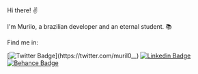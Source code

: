 Hi there! ✌

I'm Murilo, a brazilian developer and an eternal student. 📚

Find me in:

[![Twitter Badge](https://img.shields.io/badge/-Twitter-1ca0f1?style=flat-square&labelColor=1ca0f1&logo=twitter&logoColor=white&link=https://twitter.com/muril0__)](https://twitter.com/muril0__)
[![Linkedin Badge](https://img.shields.io/badge/-LinkedIn-blue?style=flat-square&logo=Linkedin&logoColor=white&link=https://www.linkedin.com/in/murilo-o)](https://www.linkedin.com/in/murilo-o)
[![Behance Badge](https://img.shields.io/badge/-Behance-0057FF?style=flat-square&logo=Behance&logoColor=white&link=https://www.behance.net/murilo-o)](https://www.behance.net/murilo-o)
